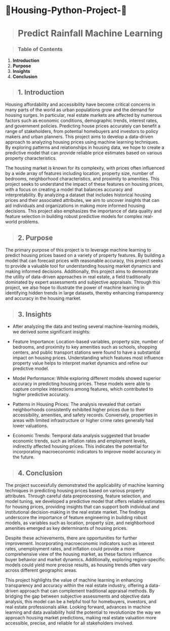 # :house_with_garden:Housing-Python-Project-:house_with_garden:
> # Predict Rainfall Machine Learning

> ### **Table of Contents**

1. **Introduction**
2. **Purpose**
3. **Insights**
4. **Conclusion**



> ## 1. **Introduction**

   Housing affordability and accessibility have become critical concerns in many parts of the world as urban populations grow and the demand for housing surges. In particular, real estate markets are affected by numerous factors such as economic conditions, demographic trends, interest rates, and government policies. Predicting house prices accurately can benefit a range of stakeholders, from potential homebuyers and investors to policy makers and urban planners. This project aims to develop a data-driven approach to analyzing housing prices using machine learning techniques. By exploring patterns and relationships in housing data, we hope to create a predictive model that can provide reliable price estimates based on various property characteristics.

   The housing market is known for its complexity, with prices often influenced by a wide array of features including location, property size, number of bedrooms, neighborhood characteristics, and proximity to amenities. This project seeks to understand the impact of these features on housing prices, with a focus on creating a model that balances accuracy and interpretability. By analyzing a dataset that includes historical housing prices and their associated attributes, we aim to uncover insights that can aid individuals and organizations in making more informed housing decisions. This project also emphasizes the importance of data quality and feature selection in building robust predictive models for complex real-world problems.

> ## 2. **Purpose**

The primary purpose of this project is to leverage machine learning to predict housing prices based on a variety of property features. By building a model that can forecast prices with reasonable accuracy, this project seeks to provide a valuable tool for understanding housing market dynamics and making informed decisions. Additionally, this project aims to demonstrate the utility of data-driven approaches in real estate, a field traditionally dominated by expert assessments and subjective appraisals. Through this project, we also hope to illustrate the power of machine learning in identifying hidden trends in large datasets, thereby enhancing transparency and accuracy in the housing market.

> ## 3. **Insights**

  * After analyzing the data and testing several machine-learning models, we derived some significant insights:

  * Feature Importance: Location-based variables, property size, number of bedrooms, and proximity to key amenities such as schools, shopping centers, and public transport stations were found to have a substantial impact on housing prices. Understanding which features most influence property value helps to interpret market dynamics and refine our predictive model.

  * Model Performance: While exploring different models showed superior accuracy in predicting housing prices. These models were able to capture complex interactions among features, which contributed to higher predictive accuracy.

  * Patterns in Housing Prices: The analysis revealed that certain neighborhoods consistently exhibited higher prices due to their accessibility, amenities, and safety records. Conversely, properties in areas with limited infrastructure or higher crime rates generally had lower valuations.

  * Economic Trends: Temporal data analysis suggested that broader economic trends, such as inflation rates and employment levels, indirectly affected housing prices. This indicates the potential for incorporating macroeconomic indicators to improve model accuracy in the future.

> ## 4. **Conclusion**

The project successfully demonstrated the applicability of machine learning techniques in predicting housing prices based on various property attributes. Through careful data preprocessing, feature selection, and model tuning, we developed a predictive model that offers reliable estimates for housing prices, providing insights that can support both individual and institutional decision-making in the real estate market. The findings underscore the importance of feature engineering in building robust models, as variables such as location, property size, and neighborhood amenities emerged as key determinants of housing prices.

Despite these achievements, there are opportunities for further improvement. Incorporating macroeconomic indicators such as interest rates, unemployment rates, and inflation could provide a more comprehensive view of the housing market, as these factors influence buyer behavior and market dynamics. Additionally, exploring region-specific models could yield more precise results, as housing trends often vary across different geographic areas. 

This project highlights the value of machine learning in enhancing transparency and accuracy within the real estate industry, offering a data-driven approach that can complement traditional appraisal methods. By bridging the gap between subjective assessments and objective data analysis, this model can be a helpful tool for homebuyers, investors, and real estate professionals alike. Looking forward, advances in machine learning and data availability hold the potential to revolutionize the way we approach housing market predictions, making real estate valuation more accessible, precise, and reliable for all stakeholders involved.







